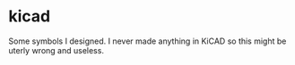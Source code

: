 # kicad

Some symbols I designed. I never made anything in KiCAD so this might be uterly wrong and useless.
